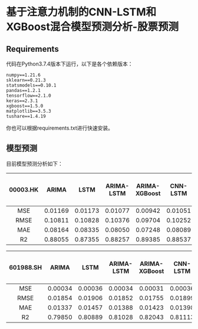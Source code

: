 # 基于注意力机制的CNN-LSTM和XGBoost混合模型预测分析-股票预测

## Requirements

代码在Python3.7.4版本下运行，以下是各个依赖版本：
```
numpy==1.21.6
sklearn==0.21.3
statsmodels==0.10.1
pandas==1.2.1
tensorflow==2.1.0
keras==2.3.1
xgboost==1.5.0
matplotlib==3.5.3
tushare==1.4.19
```
你也可以根据requirements.txt进行快速安装。

## 模型预测
目前模型预测分析如下：

| 00003.HK |  ARIMA  |  LSTM   | ARIMA-LSTM | ARIMA-XGBoost | CNN-LSTM | CNN-LSTM-Attention-XGBoost |
|:--------:|:-------:|:-------:|:----------:|:-------------:|:--------:|:--------------------------:|
|   MSE    | 0.01169 | 0.01173 |  0.01077   |    0.00942    | 0.01051  |          0.00895           |
|   RMSE   | 0.10811 | 0.10828 |  0.10376   |    0.09704    | 0.10252  |          0.09460           |
|   MAE    | 0.08164 | 0.08335 |  0.08050   |    0.07248    | 0.08089  |          0.07349           |
|    R2    | 0.88055 | 0.87355 |  0.88257   |    0.89385    | 0.88537  |          0.90239           |

| 601988.SH |  ARIMA  |  LSTM   | ARIMA-LSTM | ARIMA-XGBoost | CNN-LSTM | CNN-LSTM-Attention-XGBoost |
|:---------:|:-------:|:-------:|:----------:|:-------------:|:--------:|:--------------------------:|
|    MSE    | 0.00034 | 0.00036 |  0.00034   |    0.00031    | 0.00036  |          0.00034           |
|   RMSE    | 0.01854 | 0.01906 |  0.01852   |    0.01755    | 0.01899  |          0.01840           |
|    MAE    | 0.01337 | 0.01457 |  0.01388   |    0.01423    | 0.01398  |          0.01356           |
|    R2     | 0.79850 | 0.80889 |  0.81028   |    0.82043    | 0.81113  |          0.82277           |